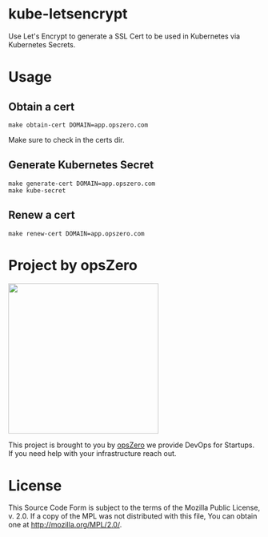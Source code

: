 # kube-letsencrypt

Use Let's Encrypt to generate a SSL Cert to be used in Kubernetes via
Kubernetes Secrets.

# Usage

## Obtain a cert

```
make obtain-cert DOMAIN=app.opszero.com
```

Make sure to check in the certs dir.

## Generate Kubernetes Secret

```
make generate-cert DOMAIN=app.opszero.com
make kube-secret
```

## Renew a cert

```
make renew-cert DOMAIN=app.opszero.com
```

# Project by opsZero

<a href="https://www.opszero.com"><img src="http://assets.opszero.com.s3.amazonaws.com/images/opszero_11_29_2016.png" width="300px"/></a>

This project is brought to you by [opsZero](https://www.opszero.com)
we provide DevOps for Startups. If you need help with your
infrastructure reach out.

# License

This Source Code Form is subject to the terms of the Mozilla Public
License, v. 2.0. If a copy of the MPL was not distributed with this
file, You can obtain one at http://mozilla.org/MPL/2.0/.
